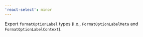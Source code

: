 ```yaml
---
'react-select': minor
---
```


Export `formatOptionLabel` types (i.e., `FormatOptionLabelMeta` and `FormatOptionLabelContext`). 
